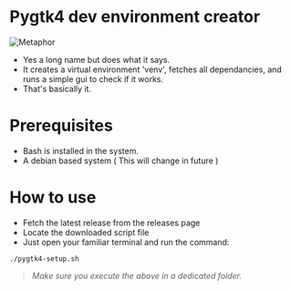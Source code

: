 # Pygtk4 dev environment creator
![Metaphor](https://media.giphy.com/media/v1.Y2lkPTc5MGI3NjExdjhyancydnp2M3ZvZnJlc2c3ODV3YTgyYmUwdDZ6dWJvbjdtandzMSZlcD12MV9pbnRlcm5hbF9naWZfYnlfaWQmY3Q9Zw/N0Pp6pLX8YpPpDJMQZ/giphy.gif)
- Yes a long name but does what it says.
- It creates a virtual environment 'venv', fetches all dependancies, and runs a simple gui to check if it works.
- That's basically it.

# Prerequisites
* Bash is installed in the system.
* A debian based system ( This will change in future )

# How to use
- Fetch the latest release from the releases page
- Locate the downloaded script file
- Just open your familiar terminal and run the command:
```
./pygtk4-setup.sh
```
> *Make sure you execute the above in a dedicated folder.*
